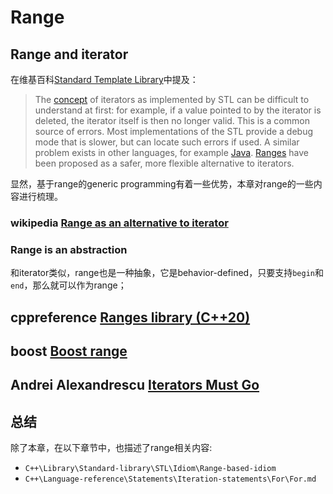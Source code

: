 # Range

## Range and iterator

在维基百科[Standard Template Library](https://en.wikipedia.org/wiki/Standard_Template_Library)中提及：

> The [concept](https://en.wikipedia.org/wiki/Concept_(generic_programming)) of iterators as implemented by STL can be difficult to understand at first: for example, if a value pointed to by the iterator is deleted, the iterator itself is then no longer valid. This is a common source of errors. Most implementations of the STL provide a debug mode that is slower, but can locate such errors if used. A similar problem exists in other languages, for example [Java](https://en.wikipedia.org/wiki/Java_(programming_language)). [Ranges](https://en.wikipedia.org/wiki/Range_(computer_science)#Range_as_an_alternative_to_iterator) have been proposed as a safer, more flexible alternative to iterators.

显然，基于range的generic programming有着一些优势，本章对range的一些内容进行梳理。

### wikipedia [Range as an alternative to iterator](https://en.wikipedia.org/wiki/Range_(computer_programming)#Range_as_an_alternative_to_iterator)



### Range is an abstraction

和iterator类似，range也是一种抽象，它是behavior-defined，只要支持`begin`和`end`，那么就可以作为range；



## cppreference [Ranges library (C++20)](https://en.cppreference.com/w/cpp/ranges)



## boost [Boost range](https://www.boost.org/doc/libs/1_73_0/libs/range/doc/html/index.html)





## Andrei Alexandrescu [Iterators Must Go](https://accu.org/content/conf2009/AndreiAlexandrescu_iterators-must-go.pdf)



## 总结

除了本章，在以下章节中，也描述了range相关内容:

- `C++\Library\Standard-library\STL\Idiom\Range-based-idiom`
- `C++\Language-reference\Statements\Iteration-statements\For\For.md`

